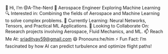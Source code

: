 👋 Hi, I’m @A-The-Nerd
🚀 Aerospace Engineer Exploring Machine Learning
🔍 Interested in: Combining the fields of Aerospace and Machine Learning to solve complex problems.
🌱 Currently Learning: Neural Networks, Tensors, and Practical ML Applications.
💞️ Looking to Collaborate On: Research projects involving Aerospace, Fluid Mechanics, and ML.
📫 Reach Me At: sriadityay59@gmail.com
😄 Pronouns:he/him
⚡ Fun Fact: I’m fascinated by how AI can predict turbulence and optimize flight paths!
